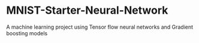 # MNIST-Starter-Neural-Network
A machine learning project using Tensor flow neural networks and Gradient boosting models
